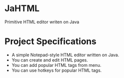 # JaHTML
Primitive HTML editor writen on Java
# Project Specifications
- A simple Notepad-style HTML editor written on Java.
- You can create and edit HTML pages.
- You can add popular HTML tags from menu.
- You can use hotkeys for popular HTML tags.

	

